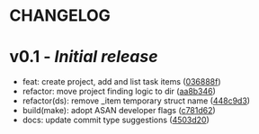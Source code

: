 # CHANGELOG

# v0.1 - *Initial release*

- feat: create project, add and list task items ([036888f](https://github.com/Jxcob-R/tojo/commit/036888f))
- refactor: move project finding logic to dir ([aa8b346](https://github.com/Jxcob-R/tojo/commit/aa8b346))
- refactor(ds): remove _item temporary struct name ([448c9d3](https://github.com/Jxcob-R/tojo/commit/448c9d3))
- build(make): adopt ASAN developer flags ([c781d62](https://github.com/Jxcob-R/tojo/commit/c781d62))
- docs: update commit type suggestions ([4503d20](https://github.com/Jxcob-R/tojo/commit/44503d20503d20))
